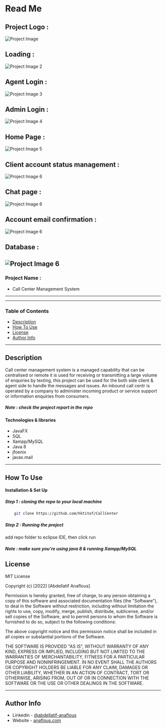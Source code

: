 # Read Me



## Project Logo : 

![Project Image](https://user-images.githubusercontent.com/62770500/193151358-332834c2-0a3c-425e-af2a-9f1d942286bb.png)

## Loading : 

![Project Image 2](https://user-images.githubusercontent.com/62770500/193151637-e43710ca-0b50-416a-a26e-c4a7ddae9d8a.png)

## Agent Login :

![Project Image 3](https://user-images.githubusercontent.com/62770500/193151712-50eff2f6-b31e-4cd0-a692-5fec64245a04.png)

## Admin Login : 

![Project Image 4](https://user-images.githubusercontent.com/62770500/193151781-77e06aa4-c855-46ff-a88d-57147ec26b57.png)

## Home Page :

![Project Image 5](https://user-images.githubusercontent.com/62770500/193151887-07d656fc-5f47-4e51-a144-cb61f4d47786.png)

## Client account status management :

![Project Image 6](https://user-images.githubusercontent.com/62770500/193151993-a438636d-5695-4bbb-91de-4d44836f95e7.png)

## Chat page :

![Project Image 6](https://user-images.githubusercontent.com/62770500/193152214-a99f0fad-850d-4b96-bb00-8d31819e5f49.png)

## Account email confirmation :

![Project Image 6](https://user-images.githubusercontent.com/62770500/193152294-d137deec-b415-45ef-bacc-0e7ca36bb48f.png)

## Database  :

![Project Image 6](https://user-images.githubusercontent.com/62770500/193152396-afe3b434-8970-4039-8960-5074ef85d23c.png)
---

### Project Name :

- Call Center Management System

---


---

### Table of Contents


- [Description](#description)
- [How To Use](#how-to-use)
- [License](#license)
- [Author Info](#author-info)

---

## Description

Call center management system is a managed capability that can be centralised or remote it is used for receiving or transmitting a large volume of enquiries by texting, this project can be used for the both side client & agent side to handle the messages and issues. An inbound call centr is operated by a company to administer incoming product or service support or information enquiries from consumers.

##### Note : check the project report in the repo


#### Technologies & libraries

- JavaFX
- SQL
- Xampp/MySQL
- Java 8
- jfoenix
- javax.mail





---

## How To Use

#### Installation & Set Up
##### Step 1 : cloning the repo to your local machine

```sh
    git clone https://github.com/hktitof/CallCenter
```

##### Step 2 : Running the project 
add repo folder to eclipse IDE, then click run

##### Note : make sure you're using java 8 & running Xampp/MySQL



## License

MIT License

Copyright (c) [2022] [Abdellatif Anaflous]

Permission is hereby granted, free of charge, to any person obtaining a copy
of this software and associated documentation files (the "Software"), to deal
in the Software without restriction, including without limitation the rights
to use, copy, modify, merge, publish, distribute, sublicense, and/or sell
copies of the Software, and to permit persons to whom the Software is
furnished to do so, subject to the following conditions:

The above copyright notice and this permission notice shall be included in all
copies or substantial portions of the Software.

THE SOFTWARE IS PROVIDED "AS IS", WITHOUT WARRANTY OF ANY KIND, EXPRESS OR
IMPLIED, INCLUDING BUT NOT LIMITED TO THE WARRANTIES OF MERCHANTABILITY,
FITNESS FOR A PARTICULAR PURPOSE AND NONINFRINGEMENT. IN NO EVENT SHALL THE
AUTHORS OR COPYRIGHT HOLDERS BE LIABLE FOR ANY CLAIM, DAMAGES OR OTHER
LIABILITY, WHETHER IN AN ACTION OF CONTRACT, TORT OR OTHERWISE, ARISING FROM,
OUT OF OR IN CONNECTION WITH THE SOFTWARE OR THE USE OR OTHER DEALINGS IN THE
SOFTWARE.



---

## Author Info

- Linkedin - [@abdellatif-anaflous](https://www.linkedin.com/in/abdellatif-anaflous/)
- Website - [anaflous.com](https://anaflous.com)
